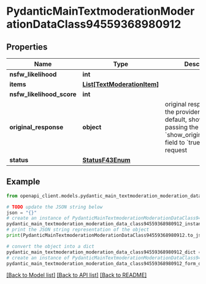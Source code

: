 # PydanticMainTextmoderationModerationDataClass94559368980912


## Properties

Name | Type | Description | Notes
------------ | ------------- | ------------- | -------------
**nsfw_likelihood** | **int** |  | 
**items** | [**List[TextModerationItem]**](TextModerationItem.md) |  | [optional] 
**nsfw_likelihood_score** | **int** |  | 
**original_response** | **object** | original response sent by the provider, hidden by default, show it by passing the &#x60;show_original_response&#x60; field to &#x60;true&#x60; in your request | [optional] 
**status** | [**StatusF43Enum**](StatusF43Enum.md) |  | 

## Example

```python
from openapi_client.models.pydantic_main_textmoderation_moderation_data_class94559368980912 import PydanticMainTextmoderationModerationDataClass94559368980912

# TODO update the JSON string below
json = "{}"
# create an instance of PydanticMainTextmoderationModerationDataClass94559368980912 from a JSON string
pydantic_main_textmoderation_moderation_data_class94559368980912_instance = PydanticMainTextmoderationModerationDataClass94559368980912.from_json(json)
# print the JSON string representation of the object
print(PydanticMainTextmoderationModerationDataClass94559368980912.to_json())

# convert the object into a dict
pydantic_main_textmoderation_moderation_data_class94559368980912_dict = pydantic_main_textmoderation_moderation_data_class94559368980912_instance.to_dict()
# create an instance of PydanticMainTextmoderationModerationDataClass94559368980912 from a dict
pydantic_main_textmoderation_moderation_data_class94559368980912_form_dict = pydantic_main_textmoderation_moderation_data_class94559368980912.from_dict(pydantic_main_textmoderation_moderation_data_class94559368980912_dict)
```
[[Back to Model list]](../README.md#documentation-for-models) [[Back to API list]](../README.md#documentation-for-api-endpoints) [[Back to README]](../README.md)



